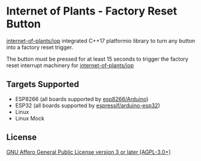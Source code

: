 # Internet of Plants - Factory Reset Button

[internet-of-plants/iop](https://github.com/internet-of-plants/iop) integrated C++17 platformio library to turn any button into a factory reset trigger.

The button must be pressed for at least 15 seconds to trigger the factory reset interrupt machinery for [internet-of-plants/iop](https://github.com/internet-of-plants/iop)

## Targets Supported

- ESP8266 (all boards supported by [esp8266/Arduino](https://github.com/esp8266/Arduino))
- ESP32 (all boards supported by [espressif/arduino-esp32](https://github.com/espressif/arduino-esp32/))
- Linux
- Linux Mock

## License

[GNU Affero General Public License version 3 or later (AGPL-3.0+)](https://github.com/internet-of-plants/factory-reset-button/blob/main/LICENSE.md)